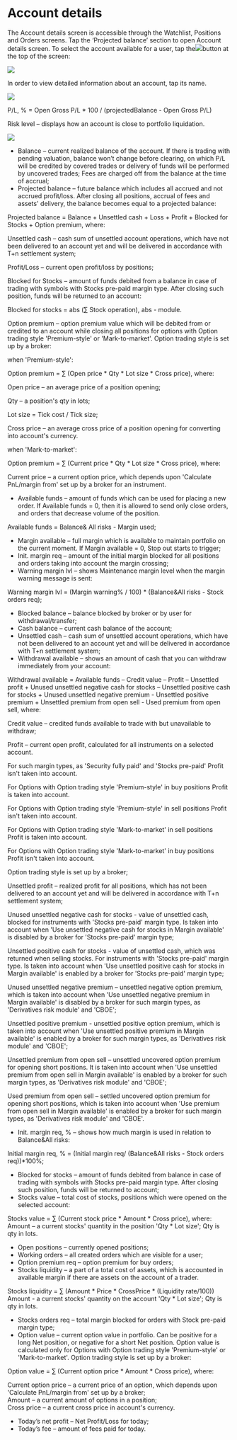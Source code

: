 # Account details

The Account details screen is accessible through the Watchlist, Positions and Orders screens. Tap the ‘Projected balance’ section to open Account details screen. To select the account available for a user, tap the![](../../../.gitbook/assets/first%20%281%29.png)button at the top of the screen:

![](../../../.gitbook/assets/1.jpeg)

In order to view detailed information about an account, tap its name.

![](../../../.gitbook/assets/2.jpeg)

P/L, % = Open Gross P/L \* 100 / \(projectedBalance - Open Gross P/L\) 

Risk level – displays how an account is close to portfolio liquidation.

![](../../../.gitbook/assets/3.jpeg)

* Balance – current realized balance of the account. If there is trading with pending valuation, balance won’t change before clearing, on which P/L will be credited by covered trades or delivery of funds will be performed by uncovered trades; Fees are charged off from the balance at the time of accrual;
* Projected balance – future balance which includes all accrued and not accrued profit/loss. After closing all positions, accrual of fees and assets' delivery, the balance becomes equal to a projected balance:

Projected balance = Balance + Unsettled cash + Loss + Profit + Blocked for Stocks + Option premium, where:

Unsettled cash – cash sum of unsettled account operations, which have not been delivered to an account yet and will be delivered in accordance with T+n settlement system;

Profit/Loss – current open profit/loss by positions;

Blocked for Stocks – amount of funds debited from a balance in case of trading with symbols with Stocks pre-paid margin type. After closing such position, funds will be returned to an account:

Blocked for stocks = abs \(∑ Stock operation\), abs - module.

Option premium – option premium value which will be debited from or credited to an account while closing all positions for options with Option trading style 'Premium-style' or 'Mark-to-market'. Option trading style is set up by a broker:

when 'Premium-style':

Option premium = ∑ \(Open price \* Qty \* Lot size \* Cross price\), where:

Open price – an average price of a position opening;

Qty – a position's qty in lots;

Lot size = Tick cost / Tick size;

Cross price – an average cross price of a position opening for converting into account's currency.

when 'Mark-to-market':

Option premium = ∑ \(Current price \* Qty \* Lot size \* Cross price\), where:

Current price – a current option price, which depends upon 'Calculate PnL/margin from' set up by a broker for an instrument.

* Available funds – amount of funds which can be used for placing a new order. If Available funds = 0, then it is allowed to send only close orders, and orders that decrease volume of the position.

Available funds = Balance& All risks - Margin used;

* Margin available – full margin which is available to maintain portfolio on the current moment. If Margin available = 0, Stop out starts to trigger;
* Init. margin req – amount of the initial margin blocked for all positions and orders taking into account the margin crossing;
* Warning margin lvl – shows Maintenance margin level when the margin warning message is sent:

Warning margin lvl = \(Margin warning% / 100\) \* \(Balance&All risks - Stock orders req\);

* Blocked balance – balance blocked by broker or by user for withdrawal/transfer;
* Cash balance – current cash balance of the account;
* Unsettled cash – сash sum of unsettled account operations, which have not been delivered to an account yet and will be delivered in accordance with T+n settlement system;
* Withdrawal available – shows an amount of cash that you can withdraw immediately from your account:

Withdrawal available = Available funds – Credit value – Profit – Unsettled profit + Unused unsettled negative cash for stocks – Unsettled positive cash for stocks + Unused unsettled negative premium - Unsettled positive premium + Unsettled premium from open sell - Used premium from open sell, where:

Credit value – credited funds available to trade with but unavailable to withdraw;

Profit – current open profit, calculated for all instruments on a selected account.

For such margin types, as 'Security fully paid' and 'Stocks pre-paid' Profit isn't taken into account.  
  
For Options with Option trading style 'Premium-style' in buy positions Profit is taken into account.  
  
For Options with Option trading style 'Premium-style' in sell positions Profit isn't taken into account.  
  
For Options with Option trading style 'Mark-to-market' in sell positions Profit is taken into account.  
  
For Options with Option trading style 'Mark-to-market' in buy positions Profit isn't taken into account.

Option trading style is set up by a broker;

Unsettled profit – realized profit for all positions, which has not been delivered to an account yet and will be delivered in accordance with T+n settlement system;

Unused unsettled negative cash for stocks - value of unsettled cash, blocked for instruments with 'Stocks pre-paid' margin type. Is taken into account when 'Use unsettled negative cash for stocks in Margin available' is disabled by a broker for 'Stocks pre-paid' margin type;

Unsettled positive cash for stocks - value of unsettled cash, which was returned when selling stocks. For instruments with 'Stocks pre-paid' margin type. Is taken into account when 'Use unsettled positive cash for stocks in Margin available' is enabled by a broker for 'Stocks pre-paid' margin type;

Unused unsettled negative premium – unsettled negative option premium, which is taken into account when 'Use unsettled negative premium in Margin available' is disabled by a broker for such margin types, as 'Derivatives risk module' and 'CBOE';

Unsettled positive premium - unsettled positive option premium, which is taken into account when 'Use unsettled positive premium in Margin available' is enabled by a broker for such margin types, as 'Derivatives risk module' and 'CBOE';

Unsettled premium from open sell – unsettled uncovered option premium for opening short positions. It is taken into account when 'Use unsettled premium from open sell in Margin available' is enabled by a broker for such margin types, as 'Derivatives risk module' and 'CBOE';

Used premium from open sell – settled uncovered option premium for opening short positions, which is taken into account when 'Use premium from open sell in Margin available' is enabled by a broker for such margin types, as 'Derivatives risk module' and 'CBOE'.

* Init. margin req, % – shows how much margin is used in relation to Balance&All risks:

Initial margin req, % = \(Initial margin req/ \(Balance&All risks - Stock orders req\)\)\*100%;

* Blocked for stocks – amount of funds debited from balance in case of trading with symbols with Stocks pre-paid margin type. After closing such position, funds will be returned to account;
* Stocks value – total cost of stocks, positions which were opened on the selected account:

Stocks value = ∑ \(Current stock price \* Amount \* Cross price\), where:  
 Amount – a current stocks' quantity in the position 'Qty \* Lot size'; Qty is qty in lots.

* Open positions – currently opened positions;
* Working orders – all created orders which are visible for a user;
* Option premium req – option premium for buy orders;
* Stocks liquidity – a part of a total cost of assets, which is accounted in available margin if there are assets on the account of a trader.

Stocks liquidity = ∑ \(Amount \* Price \* CrossPrice \* \(Liquidity rate/100\)\) Amount - a current stocks' quantity on the account 'Qty \* Lot size'; Qty is qty in lots.

* Stocks orders req – total margin blocked for orders with Stock pre-paid margin type;
* Option value – сurrent option value in portfolio. Can be positive for a long Net position, or negative for a short Net position. Option value is calculated only for Options with Option trading style 'Premium-style' or 'Mark-to-market'.  Option trading style is set up by a broker:

Option value = ∑ \(Current option price \* Amount \* Cross price\), where:

Current option price – a current price of an option, which depends upon 'Calculate PnL/margin from' set up by a broker;  
Amount – a current amount of options in a position;  
Cross price – a current cross price in account's currency.

* Today’s net profit – Net Profit/Loss for today;
* Today’s fee ­– amount of fees paid for today.



